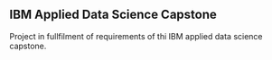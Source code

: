 ## IBM Applied Data Science Capstone
Project in fullfilment of requirements of thi IBM applied data science capstone.